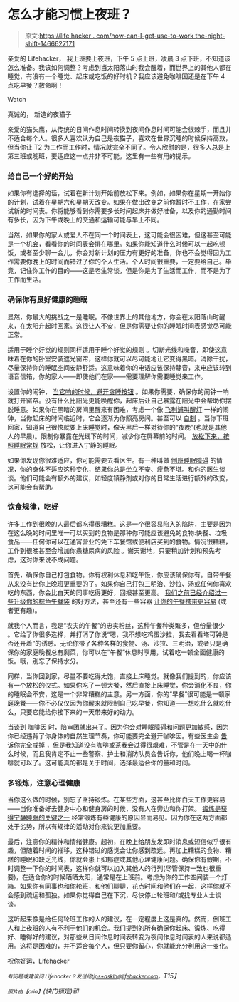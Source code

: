 # 怎么才能习惯上夜班？

> 原文:[https://life hacker . com/how-can-I-get-use-to-work the-night-shift-1466627171](https://lifehacker.com/how-can-i-get-used-to-working-the-night-shift-1466627171)

亲爱的 Lifehacker，
我上班要上夜班，下午 5 点上班，凌晨 3 点下班，不知道该怎么准备。我该如何调整？考虑到当太阳落山时我会醒着，而世界上的其他人都在睡觉，有没有一个睡觉、起床或吃饭的好时机？我应该避免咖啡因还是在下午 4 点吃早餐？救命啊！

Watch

真诚的，
新造的夜猫子

亲爱的猫头鹰，从传统的日间作息时间转换到夜间作息时间可能会很棘手，而且并不适合每个人。很多人喜欢认为自己是夜猫子，喜欢在世界沉睡的时候保持高效，但当你让 T2 为工作而工作时，情况就完全不同了。令人欣慰的是，很多人总是上第三班或晚班，要适应这一点并非不可能。这里有一些有用的提示。

### 给自己一个好的开始

如果你有选择的话，试着在新计划开始前放松下来。例如，如果你在星期一开始你的计划，试着在星期六和星期天改变。如果在做出改变之前你暂时不工作，在家尝试新的时间表。你将能够看到你需要多长时间起床并做好准备，以及你的通勤时间有多长，因为下午或晚上的交通和运输可能与早上不同。

当然，如果你的家人或爱人不在同一个时间表上，这可能会很困难，但这甚至可能是一个机会，看看你的时间表会排在哪里。如果你能知道什么时候可以一起吃顿饭，或者至少聊一会儿，你会对新计划的压力有更好的准备，你也不会觉得因为工作需要你晚上的时间而错过了你的个人生活。个人时间很重要，一定要给自己。毕竟，记住你工作的目的——这是老生常谈，但是你是为了生活而工作，而不是为了工作而生活。

### 确保你有良好健康的睡眠

显然，你最大的挑战之一是睡眠。不像世界上的其他地方，你会在太阳落山时醒来，在太阳升起时回家。这很让人不安，但是你需要让你的睡眠时间表感觉尽可能正常。

适用于睡个好觉的规则同样适用于睡个好觉的规则 。切断光线和噪音，即使这意味着在你的卧室安装遮光窗帘，这样你就可以尽可能地让它变得黑暗。消除干扰，尽量保持你的睡眠空间安静舒适。这意味着你的电话应该保持静音，来电应该转到语音信箱，你的家人——即使他们在家——需要理解你需要睡觉来工作。

设置你的闹钟， [当它响的时候，避开贪睡按钮](https://lifehacker.com/science-explains-why-you-should-stop-hitting-the-snooze-5991618) 。如果你需要，确保你的闹钟一响就打开窗帘。没有什么比阳光更能唤醒你，起床后让自己暴露在阳光中会帮助你摆脱睡意。如果你在黑暗的房间里醒来有困难，考虑一个像 [飞利浦叫醒灯](https://www.amazon.com/dp/B003XN4RIC?asc_campaign=InlineText&asc_refurl=https://lifehacker.com/how-can-i-get-used-to-working-the-night-shift-1466627171&asc_source=&linkCode=ogi&psc=1&smid=APG5R0OPCZ3S7&tag=kinjalifehackerlink-20&th=1) 一样的闹钟，当你起床的时间临近时，它会逐渐为你照亮房间。甚至可以 [自制](http://lifehacker.com/make-your-own-sunrise-alarm-clock-with-parts-laying-aro-5952105) 。当你下班回家，知道自己很快就要上床睡觉时，像天黑后一样对待你的“夜晚”(也就是其他人的早晨)。限制你暴露在光线下的时间，减少你在屏幕前的时间。 [放松下来，按照睡眠常规](http://lifehacker.com/cultivate-the-perfect-evening-routine-to-avoid-insomnia-5855204) 放松，让你进入宁静的睡眠。

如果你发现你很难适应，你可能需要去看医生。有一种叫做 [倒班睡眠障碍](http://www.webmd.com/sleep-disorders/excessive-sleepiness-10/night-shift-sleep) 的情况，你的身体不适应这种变化，结果你总是坐立不安、疲惫不堪。和你的医生谈谈。他们可能会有额外的建议，如轻度镇静剂或对你的日常生活进行额外的改变，这可能会有帮助。

### 饮食规律，吃好

许多工作到很晚的人最后都吃得很糟糕。这是一个很容易陷入的陷阱，主要是因为在这么晚的时间里唯一可以买到的食物是那种你可能应该避免的食物:快餐、垃圾食品——任何你可以在通宵营业的免下车餐馆或便利店买到的食物。情况很糟糕，工作到很晚甚至会增加你患糖尿病的风险 。谢天谢地，只要稍加计划和预先考虑，这对你来说不成问题。

首先，确保你自己打包食物。你有权利休息和吃午饭，你应该确保你有。自带午餐从来没有比你上晚班更重要的了。如果你自己打包三明治、沙拉、汤或任何你喜欢吃的东西，你会比白天的同事吃得更好，回报甚至更高。 [我们之前已经介绍过一些升级你的棕色午餐袋](https://lifehacker.com/how-can-i-upgrade-my-brown-bag-lunch-5935300) 的好方法，甚至还有一些容器 [让你的午餐携带更容易](http://lifehacker.com/lifehacker.com/the-best-bags-containers-and-boxes-to-upgrade-your-br-915843552) (或者更有趣)。

就我个人而言，我是“农夫的午餐”的忠实粉丝，这种午餐种类繁多，但份量很少 。它给了你很多选择，并打消了你说“嗯，我不想吃鸡蛋沙拉，我去看看塔可钟是否还开着”的诱惑。无论你带了各种各样的食物、汤、沙拉、三明治，或者只是确保你的家庭晚餐总有剩菜，你可以在“午餐”休息时享用，试着吃一顿全面健康的饭。哦，别忘了保持水分。

同样，当你回到家，尽量不要吃得太饱，直接上床睡觉。就像我们提到的，你应该有一个放松的仪式。如果你吃了一顿大餐，然后直接上床睡觉，你会消化不良，你的睡眠会不安，这是一个非常糟糕的主意。另一方面，你的“早餐”很可能是一顿家庭晚餐——你不必仅仅因为你醒来就限制自己吃早餐，你知道——想吃什么就吃什么，只要它能给你接下来的一天带来好的动力。

当谈到 [咖啡因](https://lifehacker.com/what-caffeine-actually-does-to-your-brain-5585217) 时，陪审团就出来了。因为你会对睡眠障碍和问题更加敏感，因为你已经违背了你身体的自然生理节奏，你可能要完全避开咖啡因。有些医生会 [告诉你完全戒掉](http://health.usnews.com/health-news/family-health/sleep/articles/2009/12/04/6-ways-to-make-working-the-night-shift-less-hazardous-to-your-health) ，但是我知道没有咖啡或茶我会过得很艰难，不管是在一天中的什么时候，而且我肯定不止一些警察、护士和消防队员会告诉你，他们晚上喝一杯咖啡就可以了。这可能真的都是关于时间，选择最适合你的量和时间。

### 多锻炼，注意心理健康

当你这么做的时候，别忘了坚持锻炼。在某些方面，这甚至比你白天工作更容易——当你准备好去健身中心和健身房的时候，没有人在旁边和你打架。 [锻炼是获得宁静睡眠的关键之一](https://lifehacker.com/how-can-i-sleep-through-the-night-5921048) 经常锻炼有益健康的原因显而易见。因为你在这两方面都处于劣势，所以有规律的活动对你来说更加重要。

最后，注意你的精神和情绪健康。起初，在晚上给朋友发即时消息或短信似乎很有趣，但随着时间的推移，这种错过的感觉会让你感到疏远。再加上糟糕的食物、糟糕的睡眠和缺乏光线，你就会患上抑郁症或其他心理健康问题。确保你有假期，不时调整一下你的时间表，这样你就可以加入其他人的行列(尽管保持一致也很重要)，在适合你的时候晒晒太阳，通常是在上班前。考虑为你的工作空间装一个灯箱。如果你有同事也和你轮班，和他们聊聊，花点时间和他们在一起，这样你就不会感到疏远和孤独。如果你觉得自己在下沉，尽快停止轮班和/或找专业人士谈谈。

这听起来像是给任何轮班工作的人的建议，在一定程度上这是真的。然而，倒班工人和上夜班的人有不利于他们的机会。我们提到的所有确保你起床、锻炼、吃得好、睡得好的建议，对那些从日间作息时间表转变为夜间作息时间表的人来说都适用。这将是困难的，并不适合每个人，但只要你留心，你就能充分利用这一变化。

祝你好运，Lifehacker

*<small>有问题或建议问 Lifehacker？发送给</small>*[*<small>tips+asklh@lifehacker.com</small>*](mailto:tips+asklh@lifehacker.com)*<small>。</small>T15】*

<small>*照片由*</small><small>*【oria】*</small>*(快门锁定)和*